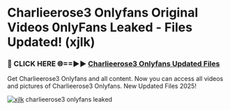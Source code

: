 # Charlieerose3 Onlyfans Original Videos 0nlyFans Leaked - Files Updated! (xjlk)

<h3>🔴 CLICK HERE 🌐==►► <a href="https://tinyurl.com/x26r9saj" rel="nofollow">Charlieerose3 Onlyfans Updated Files</a></h3>

Get Charlieerose3 Onlyfans and all content. Now you can access all videos and pictures of Charlieerose3 Onlyfans. New Updated Files 2025!

[![xjlk](https://i.imgur.com/LkgZPqh.gif)](https://tinyurl.com/x26r9saj)
charlieerose3 onlyfans leaked